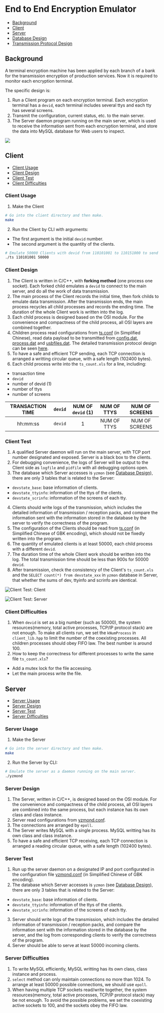 # End to End Encryption Emulator

- [Background](#background)
- [Client](#client)
- [Server](#server)
- [Database Design](docs/database-design.md)
- [Transmission Protocol Design](docs/transmission-protocol-design.md)

## Background

A terminal encryption machine has been applied by each branch of a bank for the transmission encryption of production services. Now it is required to monitor each encryption terminal.

The specific design is:

1. Run a Client program on each encryption terminal. Each encryption terminal has a `devid`, each terminal includes several ttys and each tty has several screens.
2. Transmit the configuration, current status, etc. to the main server.
3. The Server daemon program running on the main server, which is used to receive the information sent from each encryption terminal, and store the data into MySQL database for Web users to inspect.

![](pics/main-structure.png)

## Client

- [Client Usage](#client-usage)
- [Client Design](#client-design)
- [Client Test](#client-test)
- [Client Difficulties](#client-difficulties)

### Client Usage

1. Make the Client

```bash
# Go into the client directory and then make.
make
```

2. Run the Client by CLI with arguments:

- The first argument is the initial `devid` number.
- The second argument is the quantity of the clients.

```bash
# Emulate 50000 Clients with devid from 110101001 to 110151000 to send data to the main server.
./ts 110101001 50000
```

### Client Design

1. The Client is written in C/C++, with **forking method** (one process one socket). Each forked child emulates a `devid` to connect to the main server, and do all the work of data transmission.
2. The main process of the Client records the initial time, then fork childs to emulate data transmission. After the transmission ends, the main process recycles all child processes and records the ending time. The duration of the whole Client work is written into the log.
3. Each child process is designed based on the OSI module. For the convenience and compactness of the child process, all OSI layers are combined together.
4. Children process read configurations from [ts.conf](client/ts.conf) (in Simplified Chinese), read data payload to be transmitted from [config.dat](client/config.dat), [process.dat](client/process.dat) and [usbfiles.dat](client/usbfiles.dat). The detailed transmission protocol design can be seen [here](docs/transmission-protocol-design.md).
5. To have a safe and efficient TCP sending, each TCP connection is arranged a writting circular queue, with a safe length (102400 bytes).
6. Each child process write into the `ts_count.xls` for a line, including:

- transaction time
- `devid`
- number of devid (1)
- number of ttys
- number of screens

| TRANSACTION TIME | `devid` | NUM OF `devid` (1) | NUM OF TTYS | NUM OF SCREENS |
| :--------------: | :-----: | :----------------: | :---------: | :------------: |
|     hh:mm:ss     | `devid` |         1          | NUM OF TTYS | NUM OF SCREENS |

### Client Test

1. A qualified Server daemon will run on the main server, with TCP port number designated and exposed. Server is a black box to the clients.
2. For debugging convenience, the logs of Server will be output to the Client side as `logfile` and `pidfile` with all debugging options open.
3. The database which Server accesses is `yzmon` (see [Database Design](docs/database-design.md)), there are only 3 tables that is related to the Server:

- `devstate_base`: base information of clients.
- `devstate_ttyinfo`: information of the ttys of the clients.
- `devstate_scrinfo`: information of the screens of each tty.

4. Clients should write logs of the transmission, which includes the detailed information of transmission / reception packs, and compare the information sent with the information stored in the database by the server to verify the correctness of the program.
5. The configuration of the Clients should be read from [ts.conf](client/ts.conf) (in Simplified Chinese of GBK encoding), which should not be fixedly written into the program.
6. The quantity of emulated clients is at least 50000, each child process with a different `devid`.
7. The duration time of the whole Client work should be written into the log. The total transmission time should be less than 900s for 50000 `devid`.
8. After transmission, check the consistency of the Client's `ts_count.xls` and the `SELECT count(*) from devstate_xxx` in `yzmon` database in Server, that whether the sums of dev, ttyinfo and scrinfo are identical.

![Client Test: Client](pics/client-test-client.png)

![Client Test: Server](pics/client-test-server.png)

### Client Difficulties

1. When `devid` is set as a big number (such as 50000), the system resources(memory, total active processes, TCP/IP protocol stack) are not enough. To make all clients run, we set the `kNumProcess` in `client_lib.hpp` to limit the number of the coexisting processes. All children processes should obey FIFO law. The best number is around 100.
2. How to keep the correctness for different processes to write the same file `ts_count.xls`?

- Add a mutex lock for the file accessing.
- Let the main process write the file.

## Server

- [Server Usage](#server-usage)
- [Server Design](#server-design)
- [Server Test](#server-test)
- [Server Difficulties](#server-difficulties)

### Server Usage

1. Make the Server

```bash
# Go into the server directory and then make.
make
```

2. Run the Server by CLI:

```bash
# Emulate the server as a daemon running on the main server.
./yzmond
```

### Server Design

1. The Server, written in C/C++, is designed based on the OSI module. For the convenience and compactness of the child process, all OSI layers are combined into the same process, but each instance has its own class and class instance.
2. Server read configurations from [yzmond.conf](server/yzmond.conf).
3. The connections are arranged by `epoll`.
4. The Server writes MySQL with a single process. MySQL writting has its own class and class instance.
5. To have a safe and efficient TCP receiving, each TCP connection is arranged a reading circular queue, with a safe length (102400 bytes).

### Server Test

1. Run up the server daemon on a designated IP and port configurated in the configuration file [yzmond.conf](server/yzmond.conf) (in Simplified Chinese of GBK encoding).
2. The database which Server accesses is `yzmon` (see [Database Design](docs/database-design.md)), there are only 3 tables that is related to the Server:

- `devstate_base`: base information of clients.
- `devstate_ttyinfo`: information of the ttys of the clients.
- `devstate_scrinfo`: information of the screens of each tty.

3. Server should write logs of the transmission, which includes the detailed information of transmission / reception packs, and compare the information sent with the information stored in the database by the server, and the log from corresponding clients to verify the correctness of the program.
4. Server should be able to serve at least 50000 incoming clients.

### Server Difficulties

1. To write MySQL efficiently, MySQL writting has its own class, class instance and process.
2. `select` method can only maintain connections no more than 1024. To arrange at least 50000 possible connections, we should use `epoll`.
3. When having multiple TCP sockets read/write together, the system resources(memory, total active processes, TCP/IP protocol stack) may be not enough. To avoid the possible problems, we set the coexisting active sockets to 100, and the sockets obey the FIFO law.
